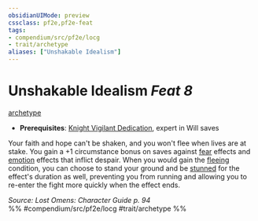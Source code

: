 ```yaml
---
obsidianUIMode: preview
cssclass: pf2e,pf2e-feat
tags:
- compendium/src/pf2e/locg
- trait/archetype
aliases: ["Unshakable Idealism"]
---
```

# Unshakable Idealism  *Feat 8*  
[archetype](archetype.md "Archetype Feat Trait")  

- **Prerequisites**: [Knight Vigilant Dedication](knight-vigilant-dedication-locg.md), expert in Will saves

Your faith and hope can't be shaken, and you won't flee when lives are at stake. You gain a +1 circumstance bonus on saves against [fear](Reference/Rules/Traits/fear.md "Fear Effect Trait") effects and [emotion](emotion.md "Emotion Effect Trait") effects that inflict despair. When you would gain the [fleeing](conditions.md#Fleeing) condition, you can choose to stand your ground and be [stunned](conditions.md#Stunned) for the effect's duration as well, preventing you from running and allowing you to re-enter the fight more quickly when the effect ends.

*Source: Lost Omens: Character Guide p. 94*  
%% #compendium/src/pf2e/locg #trait/archetype %%